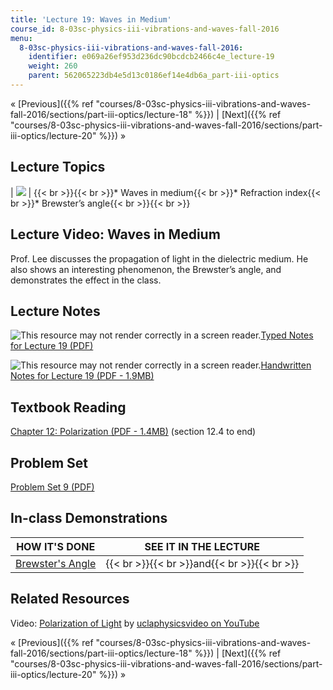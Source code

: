```yaml
---
title: 'Lecture 19: Waves in Medium'
course_id: 8-03sc-physics-iii-vibrations-and-waves-fall-2016
menu:
  8-03sc-physics-iii-vibrations-and-waves-fall-2016:
    identifier: e069a26ef953d236dc90bcdcb2466c4e_lecture-19
    weight: 260
    parent: 562065223db4e5d13c0186ef14e4db6a_part-iii-optics
---
```

« [Previous]({{% ref "courses/8-03sc-physics-iii-vibrations-and-waves-fall-2016/sections/part-iii-optics/lecture-18" %}}) | [Next]({{% ref "courses/8-03sc-physics-iii-vibrations-and-waves-fall-2016/sections/part-iii-optics/lecture-20" %}}) »

Lecture Topics
--------------

| ![](https://open-learning-course-data-ci.s3.amazonaws.com/8-03sc-physics-iii-vibrations-and-waves-fall-2016/cde5b72f91b5fd90387f89c1030110ed_L19.jpg) | {{< br >}}{{< br >}}*   Waves in medium{{< br >}}*   Refraction index{{< br >}}*   Brewster’s angle{{< br >}}{{< br >}} 

Lecture Video: Waves in Medium
------------------------------

Prof. Lee discusses the propagation of light in the dielectric medium. He also shows an interesting phenomenon, the Brewster’s angle, and demonstrates the effect in the class.

Lecture Notes
-------------

![This resource may not render correctly in a screen reader.](/images/inacessible.gif)[Typed Notes for Lecture 19 (PDF)](https://open-learning-course-data-ci.s3.amazonaws.com/8-03sc-physics-iii-vibrations-and-waves-fall-2016/b54533f13f8ef512cc4041669b5fdfc7_MIT8_03SCF16_Lec19.pdf)

![This resource may not render correctly in a screen reader.](/images/inacessible.gif)[Handwritten Notes for Lecture 19 (PDF - 1.9MB)](https://open-learning-course-data-ci.s3.amazonaws.com/8-03sc-physics-iii-vibrations-and-waves-fall-2016/abba2b770ebdf3bc9c0e0133356584f0_MIT8_03SCF16_hw_Lec19.pdf)

Textbook Reading
----------------

[Chapter 12: Polarization (PDF - 1.4MB)](https://open-learning-course-data-ci.s3.amazonaws.com/8-03sc-physics-iii-vibrations-and-waves-fall-2016/3346a46cafa9db6b17d5252a33335051_MIT8_03SCF16_Text_Ch12.pdf) (section 12.4 to end) 

Problem Set
-----------

[Problem Set 9 (PDF)](https://open-learning-course-data-ci.s3.amazonaws.com/8-03sc-physics-iii-vibrations-and-waves-fall-2016/a0f581f5339db96711d292950a9b233a_MIT8_03SCF16_ProblemSet9.pdf)

In-class Demonstrations
-----------------------

| HOW IT'S DONE | SEE IT IN THE LECTURE |
| --- | --- |
| [Brewster's Angle](http://tsgphysics.mit.edu/front/?page=demo.php&letnum=T%203&show=0) | {{< br >}}{{< br >}}and{{< br >}}{{< br >}} 

Related Resources
-----------------

Video: [Polarization of Light](https://www.youtube.com/watch?v=E9qpbt0v5Hw) by [uclaphysicsvideo on YouTube](https://www.youtube.com/channel/UCXWBuswk0HFXgqJw3MXT1Ow)

« [Previous]({{% ref "courses/8-03sc-physics-iii-vibrations-and-waves-fall-2016/sections/part-iii-optics/lecture-18" %}}) | [Next]({{% ref "courses/8-03sc-physics-iii-vibrations-and-waves-fall-2016/sections/part-iii-optics/lecture-20" %}}) »